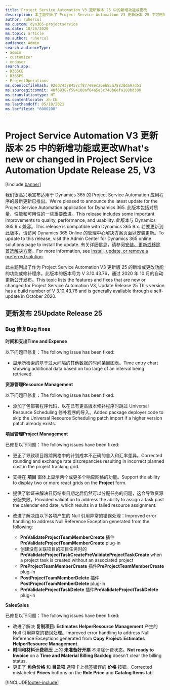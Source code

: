 ```yaml
---
title: Project Service Automation V3 更新版本 25 中的新增功能或更改
description: 本主题列出了 Project Service Automation V3 更新版本 25 中可用的功能和修复。
author: ruhercul
ms.custom: dyn365-projectservice
ms.date: 10/26/2020
ms.topic: article
ms.author: ruhercul
audience: Admin
search.audienceType:
- admin
- customizer
- enduser
search.app:
- D365CE
- D365PS
- ProjectOperations
ms.openlocfilehash: 92dd74378457cf877e8ec26eb85a7883dda97d51
ms.sourcegitcommit: 40f68387f594180af64a5e5c748b6efa188bd300
ms.translationtype: HT
ms.contentlocale: zh-CN
ms.lasthandoff: 05/10/2021
ms.locfileid: "6000200"
---
```

# <a name="whats-new-or-changed-in-project-service-automation-update-release-25-v3"></a><span data-ttu-id="ea4cb-103">Project Service Automation V3 更新版本 25 中的新增功能或更改</span><span class="sxs-lookup"><span data-stu-id="ea4cb-103">What's new or changed in Project Service Automation Update Release 25, V3</span></span>

[!include [banner](../includes/psa-now-project-operations.md)]

<span data-ttu-id="ea4cb-104">我们很高兴地宣布适用于 Dynamics 365 的 Project Service Automation 应用程序的最新更新已推出。</span><span class="sxs-lookup"><span data-stu-id="ea4cb-104">We’re pleased to announce the latest update for the Project Service Automation application for Dynamics 365.</span></span> <span data-ttu-id="ea4cb-105">此版本包括对质量、性能和可用性的一些重要改进。</span><span class="sxs-lookup"><span data-stu-id="ea4cb-105">This release includes some important improvements to quality, performance, and usability.</span></span> <span data-ttu-id="ea4cb-106">此版本与 Dynamics 365 9.x 兼容。</span><span class="sxs-lookup"><span data-stu-id="ea4cb-106">This release is compatible with Dynamics 365 9.x.</span></span> <span data-ttu-id="ea4cb-107">若要更新到此版本，请访问 Dynamics 365 Online 的管理中心解决方案页面以安装更新。</span><span class="sxs-lookup"><span data-stu-id="ea4cb-107">To update to this release, visit the Admin Center for Dynamics 365 online solutions page to install the update.</span></span> <span data-ttu-id="ea4cb-108">有关详细信息，请参阅[安装、更新或移除首选解决方案](/power-platform/admin/install-remove-preferred-solution)。</span><span class="sxs-lookup"><span data-stu-id="ea4cb-108">For more information, see [Install, update, or remove a preferred solution](/power-platform/admin/install-remove-preferred-solution).</span></span>

<span data-ttu-id="ea4cb-109">此主题列出了作为 Project Service Automation V3 更新版 25 的新增或更改功能的功能或修补程序。此版本的版本号为 V 3.10.43.76，通过 2020 年 10 月的自动更新公开发布。</span><span class="sxs-lookup"><span data-stu-id="ea4cb-109">This topic lists the features and fixes that are new or changed for Project Service Automation V3, Update Release 25 This version has a build number of V 3.10.43.76 and is generally available through a self-update in October 2020.</span></span>

## <a name="update-release-25"></a><span data-ttu-id="ea4cb-110">更新发布 25</span><span class="sxs-lookup"><span data-stu-id="ea4cb-110">Update Release 25</span></span>

### <a name="bug-fixes"></a><span data-ttu-id="ea4cb-111">Bug 修复</span><span class="sxs-lookup"><span data-stu-id="ea4cb-111">Bug fixes</span></span>

<span data-ttu-id="ea4cb-112">**时间和支出**</span><span class="sxs-lookup"><span data-stu-id="ea4cb-112">**Time and Expense**</span></span>

<span data-ttu-id="ea4cb-113">以下问题已修复：</span><span class="sxs-lookup"><span data-stu-id="ea4cb-113">The following issue has been fixed:</span></span>

- <span data-ttu-id="ea4cb-114">显示所检索的基于过大间隔的其他数据的时间条目图表。</span><span class="sxs-lookup"><span data-stu-id="ea4cb-114">Time entry chart showing additional data based on too large of an interval being retrieved.</span></span>

<span data-ttu-id="ea4cb-115">**资源管理**</span><span class="sxs-lookup"><span data-stu-id="ea4cb-115">**Resource Management**</span></span>

<span data-ttu-id="ea4cb-116">以下问题已修复：</span><span class="sxs-lookup"><span data-stu-id="ea4cb-116">The following issue has been fixed:</span></span>

- <span data-ttu-id="ea4cb-117">添加了包部署程序代码，以在已有更高版本修补程序时跳过 Universal Resource Scheduling 修补程序的导入。</span><span class="sxs-lookup"><span data-stu-id="ea4cb-117">Added package deployer code to skip the Universal Resource Scheduling patch import if a higher version patch already exists.</span></span>

<span data-ttu-id="ea4cb-118">**项目管理**</span><span class="sxs-lookup"><span data-stu-id="ea4cb-118">**Project Management**</span></span>

<span data-ttu-id="ea4cb-119">已修复以下问题：</span><span class="sxs-lookup"><span data-stu-id="ea4cb-119">The following issues have been fixed:</span></span>

- <span data-ttu-id="ea4cb-120">更正了导致项目跟踪网格中的计划成本不正确的舍入和汇率差异。</span><span class="sxs-lookup"><span data-stu-id="ea4cb-120">Corrected rounding and exchange rate discrepancies resulting in incorrect planned cost in the project tracking grid.</span></span>
- <span data-ttu-id="ea4cb-121">支持在 **项目** 窗体上显示两个或更多个响应网格的功能。</span><span class="sxs-lookup"><span data-stu-id="ea4cb-121">Support the ability to display two or more react grids on the **Project** form.</span></span>
- <span data-ttu-id="ea4cb-122">提供了验证来解决日历结束日期之后仍然可以分配任务的问题，这会导致资源分配失败。</span><span class="sxs-lookup"><span data-stu-id="ea4cb-122">Provided validation to address the ability to assign a task past the calendar end date, which results in a failed resource assignment.</span></span>
- <span data-ttu-id="ea4cb-123">改进了解决由以下各项产生的 Null 引用异常的错误处理：</span><span class="sxs-lookup"><span data-stu-id="ea4cb-123">Improved error handling to address Null Reference Exception generated from the following:</span></span>

    - <span data-ttu-id="ea4cb-124">**PreValidateProjectTeamMemberCreate** 插件</span><span class="sxs-lookup"><span data-stu-id="ea4cb-124">**PreValidateProjectTeamMemberCreate** plug-in</span></span>
    - <span data-ttu-id="ea4cb-125">创建没有关联项目的项目任务时的 **PreValidateProjectTaskCreate**</span><span class="sxs-lookup"><span data-stu-id="ea4cb-125">**PreValidateProjectTaskCreate** when a project task is created without an associated project</span></span>
    - <span data-ttu-id="ea4cb-126">**PreProjectTeamMemberCreate** 插件</span><span class="sxs-lookup"><span data-stu-id="ea4cb-126">**PreProjectTeamMemberCreate** plug-in</span></span>
    - <span data-ttu-id="ea4cb-127">**PostProjectTeamMemberDelete** 插件</span><span class="sxs-lookup"><span data-stu-id="ea4cb-127">**PostProjectTeamMemberDelete** plug-in</span></span>
    - <span data-ttu-id="ea4cb-128">**PreValidateProjectTaskDelete** 插件</span><span class="sxs-lookup"><span data-stu-id="ea4cb-128">**PreValidateProjectTaskDelete** plug-in</span></span>

<span data-ttu-id="ea4cb-129">**Sales**</span><span class="sxs-lookup"><span data-stu-id="ea4cb-129">**Sales**</span></span>

<span data-ttu-id="ea4cb-130">已修复以下问题：</span><span class="sxs-lookup"><span data-stu-id="ea4cb-130">The following issues have been fixed:</span></span>

- <span data-ttu-id="ea4cb-131">改进了解决 **复制项目: Estimates HelperResource Management** 产生的 Null 引用异常的错误处理。</span><span class="sxs-lookup"><span data-stu-id="ea4cb-131">Improved error handling to address Null Reference Exceptions generated from **Copy Project: Estimates HelperResource Management**.</span></span>
- <span data-ttu-id="ea4cb-132">**时间和材料计费积压** 上的 **未准备好开票** 不清除计费状态。</span><span class="sxs-lookup"><span data-stu-id="ea4cb-132">**Not ready to Invoice** on a **Time and Material Billing Backlog** doesn't clear the billing status.</span></span>
- <span data-ttu-id="ea4cb-133">更正了 **角色价格** 和 **目录项** 选项卡上标签错误的 **价格** 按钮。</span><span class="sxs-lookup"><span data-stu-id="ea4cb-133">Corrected mislabeled **Prices** buttons on the **Role Price** and **Catalog Items** tab.</span></span>


[!INCLUDE[footer-include](../includes/footer-banner.md)]